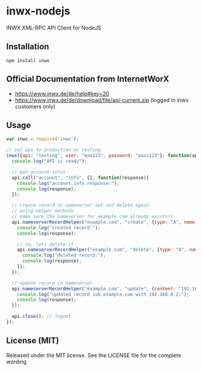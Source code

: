 inwx-nodejs
===========

INWX XML-RPC API Client for NodeJS

Installation
------------
    npm install inwx

Official Documentation from InternetWorX
----------------------------------------
 * https://www.inwx.de/de/help#key=20
 * https://www.inwx.de/de/download/file/api-current.zip (logged in inwx customers only)

Usage
-----

``` js
var inwx = require('inwx');

// set api to production or testing
inwx({api: "testing", user: "max123", password: "pass123"}, function(api){
  console.log("API is ready");

  // get account infos
  api.call("account", "info", {}, function(response){
    console.log("account.info response:");
    console.log(response);
  });

  // create record in nameserver set and delete again
  // using helper methods
  // make sure the nameserver for example.com already exists!!
  api.nameserverRecordHelper("example.com", "create", {type: "A", name: "test.example.com", content: "192.168.0.1"}, function(response) {
    console.log("created record:");
    console.log(response);

    // so, lets delete it
    api.nameserverRecordHelper("example.com", "delete", {type: "A", name: "test.example.com", content: "192.168.0.1"}, function(response) {
      console.log("deleted record:");
      console.log(response);
    });  
  });  

  // update record in nameserver   
  api.nameserverRecordHelper("example.com", "update", {content: "192.168.0.2"}, {type: "A", name: "sub.example.com"}, function(response) {
    console.log("updated record sub.example.com with 192.168.0.2:");
    console.log(response);
  });   

  api.close(); // logout 
});

```

License (MIT)
-------------
Released under the MIT license. See the LICENSE file for the complete wording.

